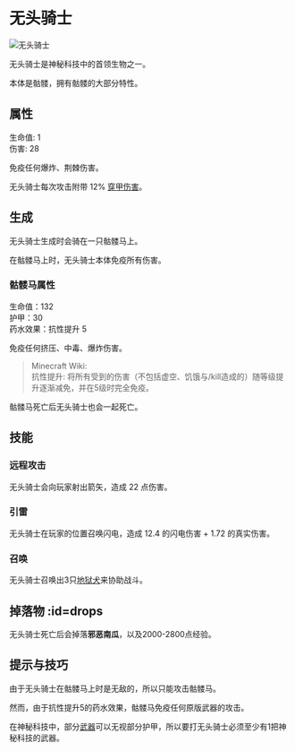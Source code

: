 # 无头骑士

![无头骑士](https://cdn.jsdelivr.net/gh/GuizhanCraft/FoxyMachines-Wiki/images/headless-horseman.png ':size=25%')

无头骑士是神秘科技中的首领生物之一。

本体是骷髅，拥有骷髅的大部分特性。

## 属性

生命值: 1  
伤害: 28  

免疫任何爆炸、荆棘伤害。

无头骑士每次攻击附带 12% [穿甲伤害](./Damage)。

## 生成

无头骑士生成时会骑在一只骷髅马上。

在骷髅马上时，无头骑士本体免疫所有伤害。

### 骷髅马属性

生命值：132  
护甲：30  
药水效果：抗性提升 5

免疫任何挤压、中毒、爆炸伤害。

> Minecraft Wiki:  
> 抗性提升: 将所有受到的伤害（不包括虚空、饥饿与/kill造成的）随等级提升逐渐减免，并在5级时完全免疫。

骷髅马死亡后无头骑士也会一起死亡。

## 技能

### 远程攻击

无头骑士会向玩家射出箭矢，造成 22 点伤害。

### 引雷

无头骑士在玩家的位置召唤闪电，造成 12.4 的闪电伤害 + 1.72 的真实伤害。

### 召唤

无头骑士召唤出3只[地狱犬](./Helldog)来协助战斗。

## 掉落物 :id=drops

无头骑士死亡后会掉落**邪恶南瓜**，以及2000-2800点经验。

## 提示与技巧

由于无头骑士在骷髅马上时是无敌的，所以只能攻击骷髅马。

然而，由于抗性提升5的药水效果，骷髅马免疫任何原版武器的攻击。

在神秘科技中，部分[武器](./Weapons)可以无视部分护甲，所以要打无头骑士必须至少有1把神秘科技的武器。
